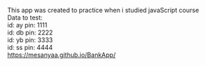 This app was created to practice when i studied javaScript course <br />
Data to test: <br />
id: ay pin: 1111 <br />
id: db pin: 2222 <br />
id: yb pin: 3333 <br />
id: ss pin: 4444 <br />
https://mesanyaa.github.io/BankApp/
